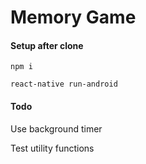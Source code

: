 # Memory Game

#### Setup after clone
`npm i`

`react-native run-android`

#### Todo

Use background timer

Test utility functions
